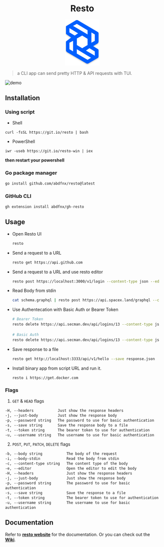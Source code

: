 <h1 align="center">Resto</h1>

<p align="center">
  <img src="./.github/assets/logo.svg" height="150px" />
</p>

> a CLI app can send pretty HTTP & API requests with TUI.

![demo](https://user-images.githubusercontent.com/64256993/145669325-d9f122d9-c562-417f-a223-a7f2b1c49adb.gif)

## Installation

### Using script

* Shell

```
curl -fsSL https://git.io/resto | bash
```

* PowerShell

```
iwr -useb https://git.io/resto-win | iex
```

**then restart your powershell**

### Go package manager

  ```bash
  go install github.com/abdfnx/resto@latest
  ```

### GitHub CLI
  
  ```bash
  gh extension install abdfnx/gh-resto
  ```

## Usage

* Open Resto UI

  ```bash
  resto
  ```

* Send a request to a URL

  ```bash
  resto get https://api.github.com
  ```

* Send a request to a URL and use resto editor

  ```bash
  resto post https://localhost:3000/v1/login --content-type json --editor
  ```

* Read Body from stdin

  ```bash
  cat schema.graphql | resto post https://api.spacex.land/graphql --content-type graphql --body-stdin
  ```

* Use Authentecation with Basic Auth or Bearer Token

  ```bash
  # Bearer Token
  resto delete https://api.secman.dev/api/logins/13 --content-type json --token TOKEN
  
  # Basic Auth
  resto delete https://api.secman.dev/api/logins/13 --content-type json --username USERNAME --password PASSWORD
  ```

* Save response to a file

  ```bash
  resto get http://localhost:3333/api/v1/hello --save response.json
  ```
  
* Install binary app from script URL and run it.

  ```bash
  resto i https://get.docker.com
  ```

### Flags

1. `GET` & `HEAD` flags

  ```
  -H, --headers           Just show the response headers
  -j, --just-body         Just show the response body
  -p, --password string   The password to use for basic authentication
  -s, --save string       Save the response body to a file
  -t, --token string      The bearer token to use for authentication
  -u, --username string   The username to use for basic authentication
  ```

2. `POST`, `PUT`, `PATCH`, `DELETE` flags

  ```
  -b, --body string           The body of the request
  -i, --body-stdin            Read the body from stdin
  -c, --content-type string   The content type of the body
  -e, --editor                Open the editor to edit the body
  -H, --headers               Just show the response headers
  -j, --just-body             Just show the response body
  -p, --password string       The password to use for basic authentication
  -s, --save string           Save the response to a file
  -t, --token string          The bearer token to use for authentication
  -u, --username string       The username to use for basic authentication
  ```

## Documentation

Refer to [**resto website**](https://resto.deno.dev) for the documentation. Or you can check out the [**Wiki**](https://github.com/abdfnx/resto/wiki).
